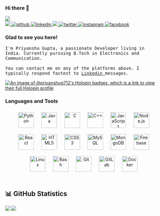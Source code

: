 ### Hi there 👋

<img src="https://komarev.com/ghpvc/?username=PriyanshuG712">
<br>
<a href="mailto:priyanshug712.connect@gmail.com" target="_blank">
<img src="https://img.shields.io/badge/Gmail-D14836?style=for-the-badge&logo=gmail&logoColor=white" />
</a>
<a href="https://github.com/PriyanshuG712" target="_blank">
<img src=https://img.shields.io/badge/github-%2324292e.svg?&style=for-the-badge&logo=github&logoColor=white alt=github style=“margin-bottom: 5px;” />
</a>
<a href="https://www.linkedin.com/in/priyanshug712/" target="_blank">
<img src=https://img.shields.io/badge/linkedin-%231E77B5.svg?&style=for-the-badge&logo=linkedin&logoColor=white alt=linkedin style=“margin-bottom: 5px;” />
</a>
<a href="https://t.me/PriyanshuG712" target="_blank">
<img src="https://img.shields.io/badge/Telegram-2CA5E0.svg?style=for-the-badge&logo=telegram&logoColor=white" />
</a>
<a href="https://twitter.com/Eugyne712" target="_blank">
<img src=https://img.shields.io/badge/twitter-%2300acee.svg?&style=for-the-badge&logo=twitter&logoColor=white alt=twitter style=“margin-bottom: 5px;” />
</a>
<a href="https://www.instagram.com/prigzvlr/" target="_blank">
<img src=https://img.shields.io/badge/instagram-%23000000.svg?&style=for-the-badge&logo=instagram&logoColor=white alt=instagram style=“margin-bottom: 5px;” />
</a>
<a href="https://www.facebook.com/PriyanshuG712" target="_blank">
<img src=https://img.shields.io/badge/facebook-%232E87FB.svg?&style=for-the-badge&logo=facebook&logoColor=white alt=facebook style=“margin-bottom: 5px;” />
</a>
<br/>

### Glad to see you here!

<p><samp>
  I'm Priyanshu Gupta, a passionate Developer living in India. Currently pursuing B.Tech in Electronics and Communication.
  <br/><br/>
  You can contact me on any of the platforms above. I typically respond fastest to <a href="https://www.linkedin.com/in/priyanshug712/" target="_blank"> Linkedin </a> messages.
</samp></p>

[![An image of @priyanshug712's Holopin badges, which is a link to view their full Holopin profile](https://holopin.me/priyanshug712)](https://holopin.io/@priyanshug712)

### Languages and Tools

<div align="center">  
<img style="margin: 10px" src="https://cdn.jsdelivr.net/gh/devicons/devicon/icons/python/python-original.svg" alt="Python" height="50" />
<!-- <img style="margin: 10px" src="https://cdn.jsdelivr.net/gh/devicons/devicon/icons/android/android-original.svg" alt="Android" height="50" />   -->
<img style="margin: 10px" src="https://cdn.jsdelivr.net/gh/devicons/devicon/icons/java/java-original.svg" alt="Java" height="50" />
<!-- <img style="margin: 10px" src="https://cdn.jsdelivr.net/gh/devicons/devicon/icons/kotlin/kotlin-original.svg" alt="Kotlin" height="50" /> -->
<!-- <img style="margin: 10px" src="https://cdn.jsdelivr.net/gh/devicons/devicon/icons/flutter/flutter-original.svg" alt="Flutter" height="50" /> -->
<!-- <img style="margin: 10px" src="https://cdn.jsdelivr.net/gh/devicons/devicon/icons/dart/dart-original.svg" alt="Dart" height="50" />   -->
<!-- <img style="margin: 10px" src="https://cdn.jsdelivr.net/gh/devicons/devicon/icons/go/go-original.svg" alt="Go" height="50" /> -->
<img style="margin: 10px" src="https://cdn.jsdelivr.net/gh/devicons/devicon/icons/c/c-original.svg" alt="C" height="50" />
<img style="margin: 10px" src="https://cdn.jsdelivr.net/gh/devicons/devicon/icons/cplusplus/cplusplus-original.svg" alt="C++" height="50" />  
<img style="margin: 10px" src="https://cdn.jsdelivr.net/gh/devicons/devicon/icons/javascript/javascript-original.svg" alt="JavaScript" height="50" />  
<!-- <img style="margin: 10px" src="https://cdn.jsdelivr.net/gh/devicons/devicon/icons/typescript/typescript-original.svg" alt="TypeScript" height="50" /> -->
<!-- <img style="margin: 10px" src="https://cdn.jsdelivr.net/gh/devicons/devicon/icons/nextjs/nextjs-original.svg" alt="Next js" height="50" />   -->
<img style="margin: 10px" src="https://cdn.jsdelivr.net/gh/devicons/devicon/icons/nodejs/nodejs-original.svg" alt="Node.js" height="50" />  
<img style="margin: 10px" src="https://cdn.jsdelivr.net/gh/devicons/devicon/icons/react/react-original.svg" alt="React" height="50" /> 
<img style="margin: 10px" src="https://cdn.jsdelivr.net/gh/devicons/devicon/icons/html5/html5-original.svg" alt="HTML5" height="50" /> 
<img style="margin: 10px" src="https://cdn.jsdelivr.net/gh/devicons/devicon/icons/css3/css3-original.svg" alt="CSS3" height="50" />
<!-- <img style="margin: 10px" src="https://cdn.jsdelivr.net/gh/devicons/devicon/icons/tailwindcss/tailwindcss-original-wordmark.svg" alt="TailwindCSS" height="50" /> -->
<img style="margin: 10px" src="https://cdn.jsdelivr.net/gh/devicons/devicon/icons/mysql/mysql-original.svg" alt="MySQL" height="50" /> 
<img style="margin: 10px" src="https://cdn.jsdelivr.net/gh/devicons/devicon/icons/mongodb/mongodb-original.svg" alt="MongoDB" height="50" />
<!-- <img style="margin: 10px" src="https://cdn.jsdelivr.net/gh/devicons/devicon/icons/django/django-plain.svg" alt="Django" height="50" /> -->
<img style="margin: 10px" src="https://cdn.jsdelivr.net/gh/devicons/devicon/icons/firebase/firebase-plain.svg" alt="Firebase" height="50" />  
<img style="margin: 10px" src="https://cdn.jsdelivr.net/gh/devicons/devicon/icons/linux/linux-original.svg" alt="Linux" height="50" />
<img style="margin: 10px" src="https://cdn.jsdelivr.net/gh/devicons/devicon/icons/bash/bash-original.svg" alt="Bash" height="50" />
<img style="margin: 10px" src="https://cdn.jsdelivr.net/gh/devicons/devicon/icons/git/git-original.svg" alt="Git" height="50" />
<img style="margin: 10px" src="https://cdn.jsdelivr.net/gh/devicons/devicon/icons/gitlab/gitlab-original.svg" alt="GitLab" height="50" />  
<!-- <img style="margin: 10px" src="https://cdn.jsdelivr.net/gh/devicons/devicon/icons/amazonwebservices/amazonwebservices-original.svg" alt="AWS" height="50" /> -->
<!-- <img style="margin: 10px" src="https://cdn.jsdelivr.net/gh/devicons/devicon/icons/googlecloud/googlecloud-original.svg" alt="GCP" height="50" />   -->
<!-- <img style="margin: 10px" src="https://cdn.jsdelivr.net/gh/devicons/devicon/icons/azure/azure-original.svg" alt="Azure" height="50" /> -->
<img style="margin: 10px" src="https://cdn.jsdelivr.net/gh/devicons/devicon/icons/docker/docker-original.svg" alt="Docker" height="50" />  
<!-- <img style="margin: 10px" src="https://cdn.jsdelivr.net/gh/devicons/devicon/icons/jenkins/jenkins-line.svg" alt="Jenkins" height="50" />   -->
</div>
<br/>
<h2 align ="left">
 <b> 📊 GitHub Statistics </b><br>
</h2>
<p><img align="left" src="https://github-readme-stats.vercel.app/api/top-langs?username=priyanshug712&show_icons=true&locale=en&layout=compact"/></p>
<p><img align="center" src="https://github-readme-stats.vercel.app/api?username=priyanshug712&show_icons=true&locale=en"/></p>

<!--
**PriyanshuG712/PriyanshuG712** is a ✨ _special_ ✨ repository because its `README.md` (this file) appears on your GitHub profile.

Here are some ideas to get you started:

- 🔭 I’m currently working on ...
- 🌱 I’m currently learning ...
- 👯 I’m looking to collaborate on ...
- 🤔 I’m looking for help with ...
- 💬 Ask me about ...
- 📫 How to reach me: ...
- 😄 Pronouns: ...
- ⚡ Fun fact: ...
-->

